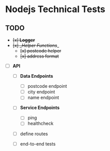# Nodejs Technical Tests

## TODO

* ~~[x] __Logger__~~
* ~~[x] __Helper Functions_~~_
	* ~~[x] postcode helper~~ 
	* ~~[x] address format~~ 
* [ ] __API__
	* [ ] __Data Endpoints__
		* [ ] postcode endpoint
		* [ ] city endpoint
		* [ ] name endpoint
	* [ ] __Service Endpoints__
		* [ ] ping
		* [ ] healthcheck
	* [ ] define routes
	* [ ] end-to-end tests
	
